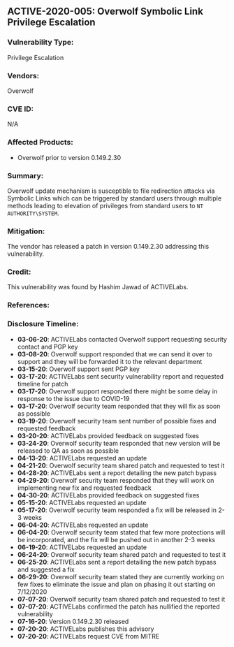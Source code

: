 ## ACTIVE-2020-005: Overwolf Symbolic Link Privilege Escalation 

### Vulnerability Type:
Privilege Escalation

### Vendors:
Overwolf

### CVE ID:
N/A

### Affected Products:
- Overwolf prior to version 0.149.2.30

### Summary:
Overwolf update mechanism is susceptible to file redirection attacks via Symbolic Links which can be triggered by standard users through multiple methods leading to elevation of privileges from standard users to `NT AUTHORITY\SYSTEM`.

### Mitigation:
The vendor has released a patch in version 0.149.2.30 addressing this vulnerability.

### Credit:
This vulnerability was found by Hashim Jawad of ACTIVELabs.

### References:

### Disclosure Timeline:
- **03-06-20**: ACTIVELabs contacted Overwolf support requesting security contact and PGP key
- **03-08-20**: Overwolf support responded that we can send it over to support and they will be forwarded it to the relevant department
- **03-15-20**: Overwolf support sent PGP key
- **03-17-20**: ACTIVELabs sent security vulnerability report and requested timeline for patch
- **03-17-20**: Overwolf support responded there might be some delay in response to the issue due to COVID-19 
- **03-17-20**: Overwolf security team responded that they will fix as soon as possible
- **03-19-20**: Overwolf security team sent number of possible fixes and requested feedback
- **03-20-20**: ACTIVELabs provided feedback on suggested fixes
- **03-24-20**: Overwolf security team responded that new version will be released to QA as soon as possible
- **04-13-20**: ACTIVELabs requested an update
- **04-21-20**: Overwolf security team shared patch and requested to test it
- **04-28-20**: ACTIVELabs sent a report detailing the new patch bypass
- **04-29-20**: Overwolf security team responded that they will work on implementing new fix and requested feedback
- **04-30-20**: ACTIVELabs provided feedback on suggested fixes
- **05-15-20**: ACTIVELabs requested an update
- **05-17-20**: Overwolf security team responded a fix will be released in 2-3 weeks
- **06-04-20**: ACTIVELabs requested an update
- **06-04-20**: Overwolf security team stated that few more protections will be incorporated, and the fix will be pushed out in another 2-3 weeks
- **06-19-20**: ACTIVELabs requested an update
- **06-24-20**: Overwolf security team shared patch and requested to test it
- **06-25-20**: ACTIVELabs sent a report detailing the new patch bypass and suggested a fix
- **06-29-20**: Overwolf security team stated they are currently working on few fixes to eliminate the issue and plan on phasing it out starting on 7/12/2020
- **07-07-20**: Overwolf security team shared patch and requested to test it
- **07-07-20**: ACTIVELabs confirmed the patch has nullified the reported vulnerability
- **07-16-20**: Version 0.149.2.30 released
- **07-20-20**: ACTIVELabs publishes this advisory
- **07-20-20**: ACTIVELabs request CVE from MITRE
